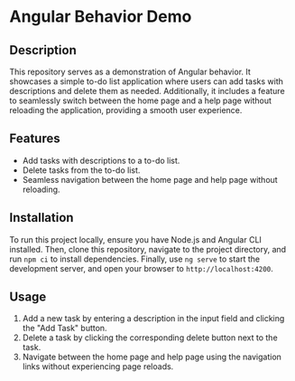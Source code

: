 # Angular Behavior Demo

## Description
This repository serves as a demonstration of Angular behavior. It showcases a simple to-do list application where users can add tasks with descriptions and delete them as needed. Additionally, it includes a feature to seamlessly switch between the home page and a help page without reloading the application, providing a smooth user experience.

## Features
- Add tasks with descriptions to a to-do list.
- Delete tasks from the to-do list.
- Seamless navigation between the home page and help page without reloading.

## Installation
To run this project locally, ensure you have Node.js and Angular CLI installed. Then, clone this repository, navigate to the project directory, and run `npm ci` to install dependencies. Finally, use `ng serve` to start the development server, and open your browser to `http://localhost:4200`.

## Usage
1. Add a new task by entering a description in the input field and clicking the "Add Task" button.
2. Delete a task by clicking the corresponding delete button next to the task.
3. Navigate between the home page and help page using the navigation links without experiencing page reloads.
